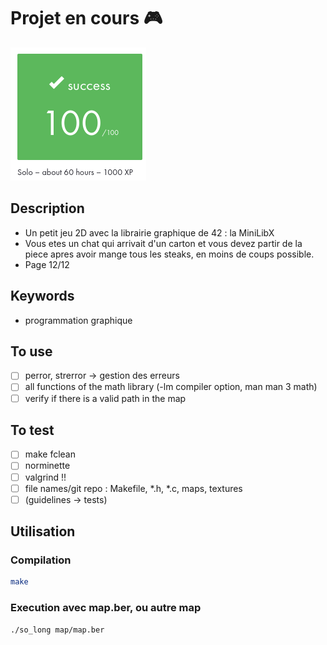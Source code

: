 # Projet en cours 🎮
![validation](./so_long.png)

## Description
 - Un petit jeu 2D avec la librairie graphique de 42 : la MiniLibX
 - Vous etes un chat qui arrivait d'un carton et vous devez partir de la piece apres avoir mange tous les steaks, en moins de coups possible. 
 - Page 12/12

## Keywords
 - programmation graphique

## To use
- [ ] perror, strerror -> gestion des erreurs 
- [ ] all functions of the math library (-lm compiler option, man man 3 math)
- [ ] verify if there is a valid path in the map

## To test
- [ ] make fclean
- [ ] norminette
- [ ] valgrind !!
- [ ] file names/git repo : Makefile, *.h, *.c, maps, textures
- [ ] (guidelines -> tests)

## Utilisation
### Compilation
```bash
make
```

### Execution avec map.ber, ou autre map
```bash
./so_long map/map.ber
```
